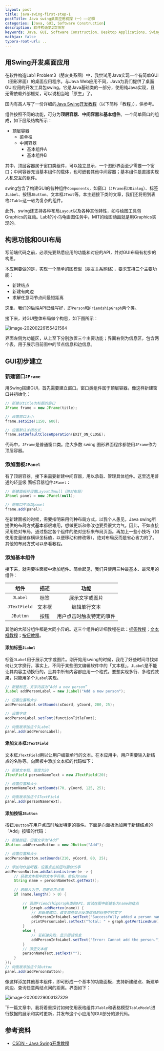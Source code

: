 ```yaml
---
layout: post
title: java-swing-first-step-1
postTitle: Java swing桌面应用初探（一）——初探
categories: [Java, GUI, Software Construction]
description: 软件构造第2次博客
keywords: Java, GUI, Software Construction, Desktop Applications, Swing
mathjax: false
typora-root-url: ..
---
```


## 用Swing开发桌面应用

在软件构造Lab1 Problem3（朋友关系图）中，我尝试用Java实现一个有简单GUI（图形界面）的桌面应用程序。与Java Web应用不同，Java为我们提供了桌面GUI应用的开发工具包swing。它是Java基础类的一部分，使用纯Java实现，且无需依赖外部框架，可以说相当地「原生」了。

国内有高人写了一份详细的[Java Swing开发教程](https://blog.csdn.net/xietansheng/article/details/72814492)（以下简称「教程」），供参考。

组件按照不同的功能，可分为**顶层容器**、**中间容器**和**基本组件**。一个简单窗口的组成，如下层级结构所示：

- 顶层容器
  - 菜单栏
  - 中间容器
    - 基本组件A
    - 基本组件B

其中，顶层容器属于窗口类组件，可以独立显示，一个图形界面至少需要一个窗口；中间容器充当基本组件的载体，也可嵌套其他中间容器；基本组件是直接实现人机交互的组件。

swing包含了构建GUI的各种组件`Components`，如窗口（`JFrame`和`JDialog`）、标签
`JLabel`、按钮`JButton`、文本框`JText`等。本主题接下类的文章，我们还将用到表格`JTable`这一较为复杂的组件。

此外，swing还支持各种布局`Layout`以及各种其他特性，如与绘图工具包Graphics的互动。Lab1的小乌龟画图任务中，MIT的绘图动画就是用Graphics实现的。

## 构思功能和GUI布局

写前端代码之前，必须先要熟悉应用的功能和对应的API，并对GUI布局有初步的构思。

本应用要做的是，实现一个简单的图模型（朋友关系网络），要求支持三个主要功能：

- 新建结点
- 新建有向边
- 求解任意两节点间最短距离

这里，我们的后端API已经写好，即`Person`和`FriendshipGraph`两个类。

接下来，对GUI整体布局做个构思，如下图所示：

![image-20200226155421564](/images/asserts/image-20200226155421564.png)

界面左侧为功能区，从上至下分别放置三个主要功能；界面右侧为信息区，包含两个表，用于展示目前图中的节点信息和边信息。

## GUI初步建立

### 新建窗口`JFrame`

用Swing搭建GUI，首先需要建立窗口。窗口类组件属于顶层容器。像这样新建窗口并初始化：

```java
// 新建以title为标题的窗口
JFrame frame = new JFrame(title);

// 设置窗口大小
frame.setSize(1150, 600);

// 设置默认关闭方式
frame.setDefaultCloseOperation(EXIT_ON_CLOSE);
```

代码中，`JFrame`是普通窗口类。绝大多数 swing 图形界面程序都使用`JFrame`作为顶层容器。

### 添加面板`JPanel`

有了顶层容器，接下来需要新建中间容器，用以承载、管理具体组件。这里选用普通的轻量级	面板容器组件`JPanel`：

```java
// 新建面板并设置Layout为null（绝对布局）
JPanel panel = new JPanel(null);

// 向窗口中添加panel
frame.add(panel);
```

在新建面板的时候，需要指明采用何种布局方式。以我个人愚见，Java swing所提供的布局方式基本都很难用，想做更新和修改也要费很大力气。因此，不如直接采用绝对布局，通过指定各个组件的绝对坐标来布局页面。再加上一些小技巧（如使用变量储存横纵坐标值，以便移动和修改等），绝对布局反而是省心省力的了。其他的布局方式可以参看教程。

### 添加基本组件

接下来，就需要往面板中添加组件。简单起见，我们只使用三种最基本、最常用的组件：

|     组件     |  描述  |           功能           |
| :----------: | :----: | :----------------------: |
|   `JLabel`   |  标签  |      展示文字或图片      |
| `JTextField` | 文本框 |       编辑单行文本       |
|  `JButton`   |  按钮  | 用户点击时触发特定的事件 |

其他的大部分组件都是大同小异的。这三个组件的详细教程在此：[标签教程](https://blog.csdn.net/xietansheng/article/details/74362076)；[文本框教程](https://blog.csdn.net/xietansheng/article/details/74363582)；[按钮教程](https://blog.csdn.net/xietansheng/article/details/74363221)。

#### 添加标签`JLabel`

标签`JLabel`用于展示文字或图片。刚开始用swing的时候，我花了好些时间寻找如何让文字换行。事实上，不同于某些图文编辑软件中的「文本框」，`JLabel`是不能让其内容主动换行的，且其中所有内容都应用一个格式。要想实现多行、多格式效果，只能用多个`JLabel`实现。

```java
// 新建标签，文字内容为“Add a new person”
JLabel addPersonLabel = new JLabel("Add a new person");

// 设置位置和大小
addPersonLabel.setBounds(xCoord, yCoord, 200, 25);

// 设置字体
addPersonLabel.setFont(functionTitleFont);

// 向面板添加这个JLabel
panel.add(addPersonLabel);
```

#### 添加文本框`JTextField`

文本框`JTextField`用以让用户编辑单行的文本。在本应用中，用户需要输入新结点的名称等。向面板中添加文本框的代码如下：

```java
// 新建文本框，宽度为20
JTextField personNameText = new JTextField(20);

// 设置位置和大小
personNameText.setBounds(70, yCoord, 125, 25);

// 向面板添加这个JTextField
panel.add(personNameText);
```

#### 添加按钮`JButton`

按钮`JButton`在用户点击时触发特定的事件。下面是向面板添加用于新建结点的「Add」按钮的代码：

```java
// 新建按钮，设置文字为“Add”
JButton addPersonButton = new JButton("Add");

// 设置位置和大小
addPersonButton.setBounds(210, yCoord, 80, 25);

// 添加动作监听器，设置点击按钮时要做的事
addPersonButton.addActionListener(e -> {
    // 获取文本框中的文本字符串，命名为name
    String name = personNameText.getText();
    
    // 若输入为空，忽略此次点击
    if (name.length() > 0) {
        
        // 调用FriendshipGraph类的API，尝试在图中新建名为name的结点
        if (graph.addVertex(name)) {
            // 若新建成功，改变那些显示反馈信息的标签中的文字
            addPersonInfoLabel.setText("Successfully added a person named '" + name + "' !");
            printPersonLabel.setText("Total: " + graph.getVerticesNum() + " People");
        }
        else {
            // 若新建失败，显示错误信息
            addPersonInfoLabel.setText("Error: Cannot add the person.");
        }
        // 清空文本框
        personNameText.setText("");
    }
});
// 向面板添加这个JButton
panel.add(addPersonButton);
```

像这样添加其他基本组件，即可形成一个基本的功能面板，支持新建结点、新建单向边、查询任意两结点间的距离。界面如下：

![image-20200229003137329](/images/asserts/image-20200229003137329.png)

下一篇文章中，我将着重探讨如何使用表格组件`JTable`和表格模型`TableModel`进行数据的展示和实时更新，并发布这个小应用的GUI部分的源代码。

## 参考资料

- [CSDN - Java Swing开发教程](https://blog.csdn.net/xietansheng/article/details/72814492)